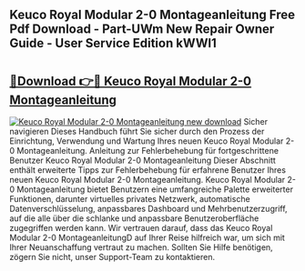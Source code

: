 ## Keuco Royal Modular 2-0 Montageanleitung Free Pdf Download - Part-UWm New Repair Owner Guide - User Service Edition kWWl1

# <h2><a href="http://df6v1s.blite.top/?on=Keuco+Royal+Modular+2-0+Montageanleitung">🔗Download 👉🔴 Keuco Royal Modular 2-0 Montageanleitung</a></h2>

[![Keuco Royal Modular 2-0 Montageanleitung new download](https://i.imgur.com/lujVjoI.png)](http://df6v1s.blite.top/?on=Keuco+Royal+Modular+2-0+Montageanleitung)
Sicher navigieren Dieses Handbuch führt Sie sicher durch den Prozess der Einrichtung, Verwendung und Wartung Ihres neuen Keuco Royal Modular 2-0 Montageanleitung. Anleitung zur Fehlerbehebung für fortgeschrittene Benutzer Keuco Royal Modular 2-0 Montageanleitung Dieser Abschnitt enthält erweiterte Tipps zur Fehlerbehebung für erfahrene Benutzer Ihres neuen Keuco Royal Modular 2-0 Montageanleitung. Keuco Royal Modular 2-0 Montageanleitung bietet Benutzern eine umfangreiche Palette erweiterter Funktionen, darunter virtuelles privates Netzwerk, automatische Datenverschlüsselung, anpassbares Dashboard und Mehrbenutzerzugriff, auf die alle über die schlanke und anpassbare Benutzeroberfläche zugegriffen werden kann. Wir vertrauen darauf, dass das Keuco Royal Modular 2-0 MontageanleitungD auf Ihrer Reise hilfreich war, um sich mit Ihrer Neuanschaffung vertraut zu machen. Sollten Sie Hilfe benötigen, zögern Sie nicht, unser Support-Team zu kontaktieren.
